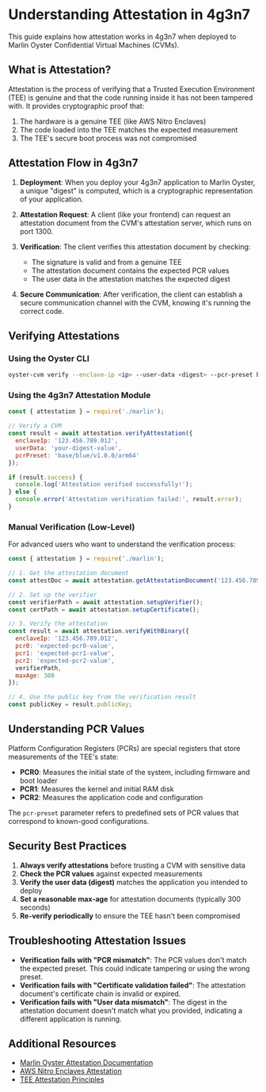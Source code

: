 # Understanding Attestation in 4g3n7

This guide explains how attestation works in 4g3n7 when deployed to Marlin Oyster Confidential Virtual Machines (CVMs).

## What is Attestation?

Attestation is the process of verifying that a Trusted Execution Environment (TEE) is genuine and that the code running inside it has not been tampered with. It provides cryptographic proof that:

1. The hardware is a genuine TEE (like AWS Nitro Enclaves)
2. The code loaded into the TEE matches the expected measurement
3. The TEE's secure boot process was not compromised

## Attestation Flow in 4g3n7

1. **Deployment**: When you deploy your 4g3n7 application to Marlin Oyster, a unique "digest" is computed, which is a cryptographic representation of your application.

2. **Attestation Request**: A client (like your frontend) can request an attestation document from the CVM's attestation server, which runs on port 1300.

3. **Verification**: The client verifies this attestation document by checking:
   - The signature is valid and from a genuine TEE
   - The attestation document contains the expected PCR values
   - The user data in the attestation matches the expected digest

4. **Secure Communication**: After verification, the client can establish a secure communication channel with the CVM, knowing it's running the correct code.

## Verifying Attestations

### Using the Oyster CLI

```bash
oyster-cvm verify --enclave-ip <ip> --user-data <digest> --pcr-preset base/blue/v1.0.0/arm64
```

### Using the 4g3n7 Attestation Module

```javascript
const { attestation } = require('./marlin');

// Verify a CVM
const result = await attestation.verifyAttestation({
  enclaveIp: '123.456.789.012',
  userData: 'your-digest-value',
  pcrPreset: 'base/blue/v1.0.0/arm64'
});

if (result.success) {
  console.log('Attestation verified successfully!');
} else {
  console.error('Attestation verification failed:', result.error);
}
```

### Manual Verification (Low-Level)

For advanced users who want to understand the verification process:

```javascript
const { attestation } = require('./marlin');

// 1. Get the attestation document
const attestDoc = await attestation.getAttestationDocument('123.456.789.012');

// 2. Set up the verifier
const verifierPath = await attestation.setupVerifier();
const certPath = await attestation.setupCertificate();

// 3. Verify the attestation
const result = await attestation.verifyWithBinary({
  enclaveIp: '123.456.789.012',
  pcr0: 'expected-pcr0-value',
  pcr1: 'expected-pcr1-value',
  pcr2: 'expected-pcr2-value',
  verifierPath,
  maxAge: 300
});

// 4. Use the public key from the verification result
const publicKey = result.publicKey;
```

## Understanding PCR Values

Platform Configuration Registers (PCRs) are special registers that store measurements of the TEE's state:

- **PCR0**: Measures the initial state of the system, including firmware and boot loader
- **PCR1**: Measures the kernel and initial RAM disk
- **PCR2**: Measures the application code and configuration

The `pcr-preset` parameter refers to predefined sets of PCR values that correspond to known-good configurations.

## Security Best Practices

1. **Always verify attestations** before trusting a CVM with sensitive data
2. **Check the PCR values** against expected measurements
3. **Verify the user data (digest)** matches the application you intended to deploy
4. **Set a reasonable max-age** for attestation documents (typically 300 seconds)
5. **Re-verify periodically** to ensure the TEE hasn't been compromised

## Troubleshooting Attestation Issues

- **Verification fails with "PCR mismatch"**: The PCR values don't match the expected preset. This could indicate tampering or using the wrong preset.
- **Verification fails with "Certificate validation failed"**: The attestation document's certificate chain is invalid or expired.
- **Verification fails with "User data mismatch"**: The digest in the attestation document doesn't match what you provided, indicating a different application is running.

## Additional Resources

- [Marlin Oyster Attestation Documentation](https://docs.marlin.org/oyster/attestation/)
- [AWS Nitro Enclaves Attestation](https://docs.aws.amazon.com/enclaves/latest/user/nitro-enclave-concepts.html#term-attestation)
- [TEE Attestation Principles](https://confidentialcomputing.io/)